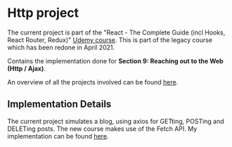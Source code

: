 # Http project

The current project is part of the "React - The Complete Guide (incl Hooks, React Router, Redux)" [Udemy course](https://www.udemy.com/course/react-the-complete-guide-incl-redux/). This is part of the legacy course which has been redone in April 2021.

Contains the implementation done for **Section 9: Reaching out to the Web (Http / Ajax)**.

An overview of all the projects involved can be found [here](../../..).

## Implementation Details
The current project simulates a blog, using axios for GETting, POSTing and DELETing posts. The new course makes use of the Fetch API. My implementation can be found [here](https://github.com/mariamihai/udemy-react-overview).
